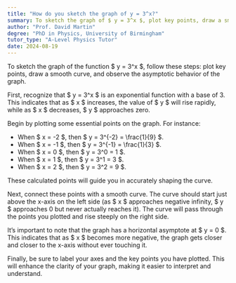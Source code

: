 ```yaml
---
title: "How do you sketch the graph of y = 3^x?"
summary: To sketch the graph of $ y = 3^x $, plot key points, draw a smooth curve, and note asymptotic behaviour.
author: "Prof. David Martin"
degree: "PhD in Physics, University of Birmingham"
tutor_type: "A-Level Physics Tutor"
date: 2024-08-19
---
```


To sketch the graph of the function $ y = 3^x $, follow these steps: plot key points, draw a smooth curve, and observe the asymptotic behavior of the graph.

First, recognize that $ y = 3^x $ is an exponential function with a base of 3. This indicates that as $ x $ increases, the value of $ y $ will rise rapidly, while as $ x $ decreases, $ y $ approaches zero.

Begin by plotting some essential points on the graph. For instance:

- When $ x = -2 $, then $ y = 3^{-2} = \frac{1}{9} $.
- When $ x = -1 $, then $ y = 3^{-1} = \frac{1}{3} $.
- When $ x = 0 $, then $ y = 3^0 = 1 $.
- When $ x = 1 $, then $ y = 3^1 = 3 $.
- When $ x = 2 $, then $ y = 3^2 = 9 $.

These calculated points will guide you in accurately shaping the curve.

Next, connect these points with a smooth curve. The curve should start just above the x-axis on the left side (as $ x $ approaches negative infinity, $ y $ approaches 0 but never actually reaches it). The curve will pass through the points you plotted and rise steeply on the right side.

It’s important to note that the graph has a horizontal asymptote at $ y = 0 $. This indicates that as $ x $ becomes more negative, the graph gets closer and closer to the x-axis without ever touching it.

Finally, be sure to label your axes and the key points you have plotted. This will enhance the clarity of your graph, making it easier to interpret and understand.
    